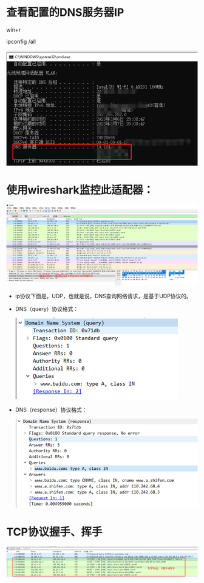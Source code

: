 # 查看配置的DNS服务器IP

win+r

ipconfig /all

![image-20230306201650576](images/image-20230306201650576.png)





# 使用wireshark监控此适配器：

![image-20230306201836896](images/image-20230306201836896.png)

- ip协议下面是，UDP，也就是说，DNS查询网络请求，是基于UDP协议的。

- DNS（query）协议格式：

  ![image-20230306202020381](images/image-20230306202020381.png)

- DNS（response）协议格式：

  ![image-20230306202226720](images/image-20230306202226720.png)







# TCP协议握手、挥手

![image-20230306202556772](images/image-20230306202556772.png)